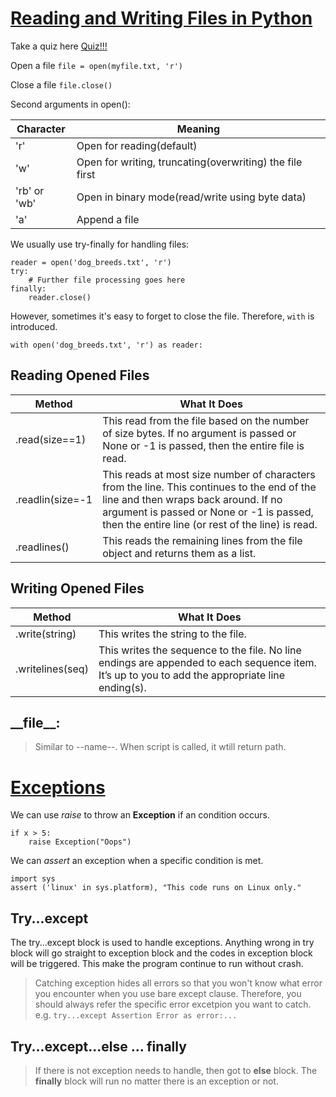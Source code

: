# [Reading and Writing Files in Python](https://realpython.com/read-write-files-python/)
Take a quiz here [Quiz!!!](https://realpython.com/quizzes/read-write-files-python/)

Open a file
```file = open(myfile.txt, 'r')```

Close a file
```file.close()```

Second arguments in open():

|Character|Meaning|
|---------|-------|
|'r'|Open for reading(default)|
|'w'|Open for writing, truncating(overwriting) the file first|
|'rb' or 'wb'|Open in binary mode(read/write using byte data)|
|'a'|Append a file|

We usually use try-finally for handling files:

```
reader = open('dog_breeds.txt', 'r')
try:
    # Further file processing goes here
finally:
    reader.close()
```
However, sometimes it's easy to forget to close the file. Therefore, ```with``` is introduced.

```
with open('dog_breeds.txt', 'r') as reader:
```

## Reading Opened Files
|Method|What It Does|
|---|---|
|.read(size==1)|This read from the file based on the number of size bytes. If no argument is passed or None or -1 is passed, then the entire file is read.|
|.readlin(size=-1|This reads at most size number of characters from the line. This continues to the end of the line and then wraps back around. If no argument is passed or None or -1 is passed, then the entire line (or rest of the line) is read.|
|.readlines()|This reads the remaining lines from the file object and returns them as a list.|

## Writing Opened Files
|Method|What It Does|
|---|---|
|.write(string)|This writes the string to the file.|
|.writelines(seq)|This writes the sequence to the file. No line endings are appended to each sequence item. It’s up to you to add the appropriate line ending(s).|

## \_\_file\_\_:
> Similar to \-\-name\-\-. When script is called, it wtill return path.

# [Exceptions](https://realpython.com/python-exceptions/)

We can use *raise* to throw an **Exception** if an condition occurs. 

```x = 10
if x > 5:
    raise Exception("Oops")
```

We can *assert* an exception when a specific condition is met.

```
import sys
assert ('linux' in sys.platform), "This code runs on Linux only."
```
## Try...except

The try...except block is used to handle exceptions. Anything wrong in try block will go straight to exception block and the codes in exception block will be triggered. This make the program continue to run without crash.
> Catching exception hides all errors so that you won't know what error you encounter when you use bare except clause. Therefore, you should always refer the specific error excetpion you want to catch. e.g. ```try...except Assertion Error as error:...```

## Try...except...else ... finally
> If there is not exception needs to handle, then got to **else** block. The **finally** block will run no matter there is an exception or not.
